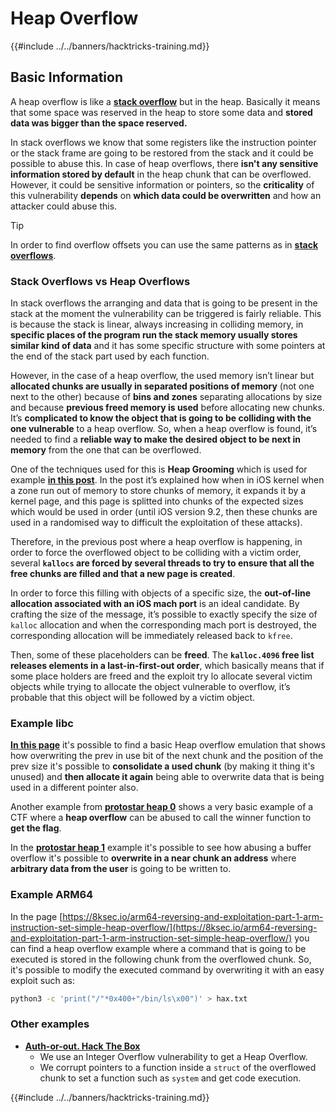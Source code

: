 # Heap Overflow

{{#include ../../banners/hacktricks-training.md}}

## Basic Information

A heap overflow is like a [**stack overflow**](../stack-overflow/) but in the heap. Basically it means that some space was reserved in the heap to store some data and **stored data was bigger than the space reserved.**

In stack overflows we know that some registers like the instruction pointer or the stack frame are going to be restored from the stack and it could be possible to abuse this. In case of heap overflows, there **isn't any sensitive information stored by default** in the heap chunk that can be overflowed. However, it could be sensitive information or pointers, so the **criticality** of this vulnerability **depends** on **which data could be overwritten** and how an attacker could abuse this.

> [!TIP]
> In order to find overflow offsets you can use the same patterns as in [**stack overflows**](../stack-overflow/index.html#finding-stack-overflows-offsets).

### Stack Overflows vs Heap Overflows

In stack overflows the arranging and data that is going to be present in the stack at the moment the vulnerability can be triggered is fairly reliable. This is because the stack is linear, always increasing in colliding memory, in **specific places of the program run the stack memory usually stores similar kind of data** and it has some specific structure with some pointers at the end of the stack part used by each function.

However, in the case of a heap overflow, the used memory isn’t linear but **allocated chunks are usually in separated positions of memory** (not one next to the other) because of **bins and zones** separating allocations by size and because **previous freed memory is used** before allocating new chunks. It’s **complicated to know the object that is going to be colliding with the one vulnerable** to a heap overflow. So, when a heap overflow is found, it’s needed to find a **reliable way to make the desired object to be next in memory** from the one that can be overflowed.

One of the techniques used for this is **Heap Grooming** which is used for example [**in this post**](https://azeria-labs.com/grooming-the-ios-kernel-heap/). In the post it’s explained how when in iOS kernel when a zone run out of memory to store chunks of memory, it expands it by a kernel page, and this page is splitted into chunks of the expected sizes which would be used in order (until iOS version 9.2, then these chunks are used in a randomised way to difficult the exploitation of these attacks).

Therefore, in the previous post where a heap overflow is happening, in order to force the overflowed object to be colliding with a victim order, several **`kallocs` are forced by several threads to try to ensure that all the free chunks are filled and that a new page is created**.

In order to force this filling with objects of a specific size, the **out-of-line allocation associated with an iOS mach port** is an ideal candidate. By crafting the size of the message, it’s possible to exactly specify the size of `kalloc` allocation and when the corresponding mach port is destroyed, the corresponding allocation will be immediately released back to `kfree`.

Then, some of these placeholders can be **freed**. The **`kalloc.4096` free list releases elements in a last-in-first-out order**, which basically means that if some place holders are freed and the exploit try lo allocate several victim objects while trying to allocate the object vulnerable to overflow, it’s probable that this object will be followed by a victim object.

### Example libc

[**In this page**](https://guyinatuxedo.github.io/27-edit_free_chunk/heap_consolidation_explanation/index.html) it's possible to find a basic Heap overflow emulation that shows how overwriting the prev in use bit of the next chunk and the position of the prev size it's possible to **consolidate a used chunk** (by making it thing it's unused) and **then allocate it again** being able to overwrite data that is being used in a different pointer also.

Another example from [**protostar heap 0**](https://guyinatuxedo.github.io/24-heap_overflow/protostar_heap0/index.html) shows a very basic example of a CTF where a **heap overflow** can be abused to call the winner function to **get the flag**.

In the [**protostar heap 1**](https://guyinatuxedo.github.io/24-heap_overflow/protostar_heap1/index.html) example it's possible to see how abusing a buffer overflow it's possible to **overwrite in a near chunk an address** where **arbitrary data from the user** is going to be written to.

### Example ARM64

In the page [https://8ksec.io/arm64-reversing-and-exploitation-part-1-arm-instruction-set-simple-heap-overflow/](https://8ksec.io/arm64-reversing-and-exploitation-part-1-arm-instruction-set-simple-heap-overflow/) you can find a heap overflow example where a command that is going to be executed is stored in the following chunk from the overflowed chunk. So, it's possible to modify the executed command by overwriting it with an easy exploit such as:

```bash
python3 -c 'print("/"*0x400+"/bin/ls\x00")' > hax.txt
```

### Other examples

- [**Auth-or-out. Hack The Box**](https://7rocky.github.io/en/ctf/htb-challenges/pwn/auth-or-out/)
  - We use an Integer Overflow vulnerability to get a Heap Overflow.
  - We corrupt pointers to a function inside a `struct` of the overflowed chunk to set a function such as `system` and get code execution.

{{#include ../../banners/hacktricks-training.md}}



